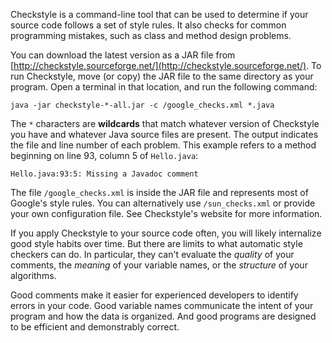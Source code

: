 Checkstyle is a command-line tool that can be used to determine if your source code follows a set of style rules.
It also checks for common programming mistakes, such as class and method design problems.

You can download the latest version as a JAR file from [http://checkstyle.sourceforge.net/](http://checkstyle.sourceforge.net/).
To run Checkstyle, move (or copy) the JAR file to the same directory as your program.
Open a terminal in that location, and run the following command:

```code
java -jar checkstyle-*-all.jar -c /google_checks.xml *.java
```


The `*` characters are **wildcards** that match whatever version of Checkstyle you have and whatever Java source files are present.
The output indicates the file and line number of each problem.
This example refers to a method beginning on line 93, column 5 of `Hello.java`:

```code
Hello.java:93:5: Missing a Javadoc comment
```

The file `/google_checks.xml` is inside the JAR file and represents most of Google's style rules.
You can alternatively use `/sun_checks.xml` or provide your own configuration file.
See Checkstyle's website for more information.

If you apply Checkstyle to your source code often, you will likely internalize good style habits over time.
But there are limits to what automatic style checkers can do.
In particular, they can't evaluate the *quality* of your comments, the *meaning* of your variable names, or the *structure* of your algorithms.

Good comments make it easier for experienced developers to identify errors in your code.
Good variable names communicate the intent of your program and how the data is organized.
And good programs are designed to be efficient and demonstrably correct.